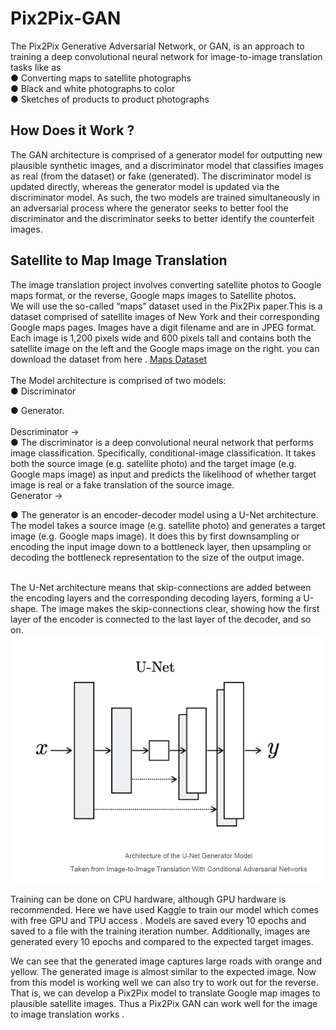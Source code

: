 # Pix2Pix-GAN
The Pix2Pix Generative Adversarial Network, or
GAN, is an approach to training a deep
convolutional neural network for image-to-image
translation tasks like as<br>
● Converting maps to satellite photographs<br>
● Black and white photographs to color<br>
● Sketches of products to product photographs<br>


<h2>How Does it Work ?</h2>
The GAN architecture is comprised of a generator model for outputting
new plausible synthetic images, and a discriminator model that classifies
images as real (from the dataset) or fake (generated). The discriminator
model is updated directly, whereas the generator model is updated via
the discriminator model. As such, the two models are trained
simultaneously in an adversarial process where the generator seeks to
better fool the discriminator and the discriminator seeks to better
identify the counterfeit images.<br>

<h2>Satellite to Map Image Translation</h2>
The image translation project involves converting satellite photos to
Google maps format, or the reverse, Google maps images to Satellite
photos.
<br>
We will use the so-called “maps” dataset
used in the Pix2Pix paper.This is a dataset
comprised of satellite images of New York
and their corresponding Google maps
pages. Images have a digit filename and are
in JPEG format. Each image is 1,200 pixels
wide and 600 pixels tall and contains both
the satellite image on the left and the
Google maps image on the right.
you can download the dataset from here .
<a href="http://efrosgans.eecs.berkeley.edu/pix2pix/datasets/maps.tar.gz">Maps Dataset</a>
<br><br>
The Model architecture is comprised of two models:<br>
● Discriminator<br>

● Generator.<br>
<br>
Descriminator -> <br>
● The discriminator is a deep convolutional neural network that
performs image classification. Specifically, conditional-image
classification. It takes both the source image (e.g. satellite photo)
and the target image (e.g. Google maps image) as input and
predicts the likelihood of whether target image is real or a fake
translation of the source image.<br>
Generator -><br>

● The generator is an encoder-decoder model using a U-Net
architecture. The model takes a source image (e.g. satellite
photo) and generates a target image (e.g. Google maps image). It
does this by first downsampling or encoding the input image
down to a bottleneck layer, then upsampling or decoding the
bottleneck representation to the size of the output image.<br><br>

The U-Net architecture
means that
skip-connections are
added between the
encoding layers and the
corresponding decoding
layers, forming a
U-shape.
The image makes the
skip-connections clear,
showing how the first
layer of the encoder is
connected to the last
layer of the decoder, and
so on.<br> 
<img src="unet.PNG" />

Training can be done on CPU
hardware, although GPU hardware
is recommended.
Here we have used Kaggle to train
our model which comes with free
GPU and TPU access .
Models are saved every 10 epochs
and saved to a file with the training
iteration number. Additionally,
images are generated every 10
epochs and compared to the
expected target images.<br>

We can see that the generated image captures large roads
with orange and yellow. The generated image is almost
similar to the expected image.
Now from this model is working well we can also try to work
out for the reverse.
That is, we can develop a Pix2Pix model to translate Google
map images to plausible satellite images.
Thus a Pix2Pix GAN can work well for the image to image
translation works .


























